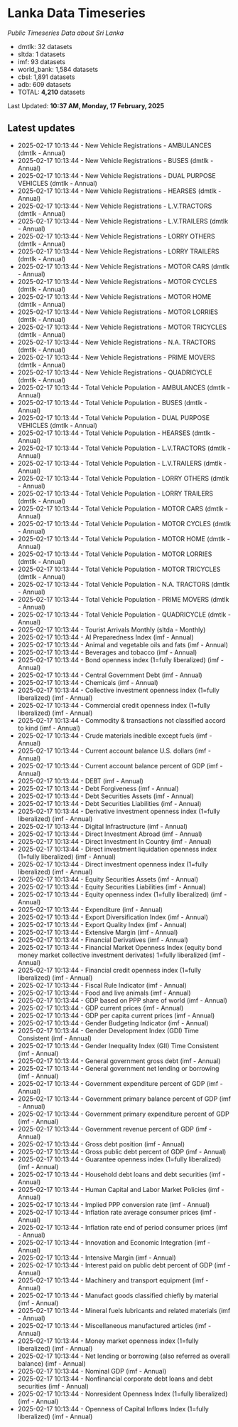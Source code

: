 # Lanka Data Timeseries
*Public Timeseries Data about Sri Lanka*

* dmtlk: 32 datasets
* sltda: 1 datasets
* imf: 93 datasets
* world_bank: 1,584 datasets
* cbsl: 1,891 datasets
* adb: 609 datasets
* TOTAL: **4,210** datasets

Last Updated: **10:37 AM, Monday, 17 February, 2025**

## Latest updates

* 2025-02-17 10:13:44 - New Vehicle Registrations - AMBULANCES (dmtlk - Annual)
* 2025-02-17 10:13:44 - New Vehicle Registrations - BUSES (dmtlk - Annual)
* 2025-02-17 10:13:44 - New Vehicle Registrations - DUAL PURPOSE VEHICLES (dmtlk - Annual)
* 2025-02-17 10:13:44 - New Vehicle Registrations - HEARSES (dmtlk - Annual)
* 2025-02-17 10:13:44 - New Vehicle Registrations - L.V.TRACTORS (dmtlk - Annual)
* 2025-02-17 10:13:44 - New Vehicle Registrations - L.V.TRAILERS (dmtlk - Annual)
* 2025-02-17 10:13:44 - New Vehicle Registrations - LORRY OTHERS (dmtlk - Annual)
* 2025-02-17 10:13:44 - New Vehicle Registrations - LORRY TRAILERS (dmtlk - Annual)
* 2025-02-17 10:13:44 - New Vehicle Registrations - MOTOR CARS (dmtlk - Annual)
* 2025-02-17 10:13:44 - New Vehicle Registrations - MOTOR CYCLES (dmtlk - Annual)
* 2025-02-17 10:13:44 - New Vehicle Registrations - MOTOR HOME (dmtlk - Annual)
* 2025-02-17 10:13:44 - New Vehicle Registrations - MOTOR LORRIES (dmtlk - Annual)
* 2025-02-17 10:13:44 - New Vehicle Registrations - MOTOR TRICYCLES (dmtlk - Annual)
* 2025-02-17 10:13:44 - New Vehicle Registrations - N.A. TRACTORS (dmtlk - Annual)
* 2025-02-17 10:13:44 - New Vehicle Registrations - PRIME MOVERS (dmtlk - Annual)
* 2025-02-17 10:13:44 - New Vehicle Registrations - QUADRICYCLE (dmtlk - Annual)
* 2025-02-17 10:13:44 - Total Vehicle Population - AMBULANCES (dmtlk - Annual)
* 2025-02-17 10:13:44 - Total Vehicle Population - BUSES (dmtlk - Annual)
* 2025-02-17 10:13:44 - Total Vehicle Population - DUAL PURPOSE VEHICLES (dmtlk - Annual)
* 2025-02-17 10:13:44 - Total Vehicle Population - HEARSES (dmtlk - Annual)
* 2025-02-17 10:13:44 - Total Vehicle Population - L.V.TRACTORS (dmtlk - Annual)
* 2025-02-17 10:13:44 - Total Vehicle Population - L.V.TRAILERS (dmtlk - Annual)
* 2025-02-17 10:13:44 - Total Vehicle Population - LORRY OTHERS (dmtlk - Annual)
* 2025-02-17 10:13:44 - Total Vehicle Population - LORRY TRAILERS (dmtlk - Annual)
* 2025-02-17 10:13:44 - Total Vehicle Population - MOTOR CARS (dmtlk - Annual)
* 2025-02-17 10:13:44 - Total Vehicle Population - MOTOR CYCLES (dmtlk - Annual)
* 2025-02-17 10:13:44 - Total Vehicle Population - MOTOR HOME (dmtlk - Annual)
* 2025-02-17 10:13:44 - Total Vehicle Population - MOTOR LORRIES (dmtlk - Annual)
* 2025-02-17 10:13:44 - Total Vehicle Population - MOTOR TRICYCLES (dmtlk - Annual)
* 2025-02-17 10:13:44 - Total Vehicle Population - N.A. TRACTORS (dmtlk - Annual)
* 2025-02-17 10:13:44 - Total Vehicle Population - PRIME MOVERS (dmtlk - Annual)
* 2025-02-17 10:13:44 - Total Vehicle Population - QUADRICYCLE (dmtlk - Annual)
* 2025-02-17 10:13:44 - Tourist Arrivals Monthly (sltda - Monthly)
* 2025-02-17 10:13:44 - AI Preparedness Index (imf - Annual)
* 2025-02-17 10:13:44 - Animal and vegetable oils and fats (imf - Annual)
* 2025-02-17 10:13:44 - Beverages and tobacco (imf - Annual)
* 2025-02-17 10:13:44 - Bond openness index (1=fully liberalized) (imf - Annual)
* 2025-02-17 10:13:44 - Central Government Debt (imf - Annual)
* 2025-02-17 10:13:44 - Chemicals (imf - Annual)
* 2025-02-17 10:13:44 - Collective investment openness index (1=fully liberalized) (imf - Annual)
* 2025-02-17 10:13:44 - Commercial credit openness index (1=fully liberalized) (imf - Annual)
* 2025-02-17 10:13:44 - Commodity & transactions not classified accord to kind (imf - Annual)
* 2025-02-17 10:13:44 - Crude materials inedible except fuels (imf - Annual)
* 2025-02-17 10:13:44 - Current account balance U.S. dollars (imf - Annual)
* 2025-02-17 10:13:44 - Current account balance percent of GDP (imf - Annual)
* 2025-02-17 10:13:44 - DEBT (imf - Annual)
* 2025-02-17 10:13:44 - Debt Forgiveness (imf - Annual)
* 2025-02-17 10:13:44 - Debt Securities Assets (imf - Annual)
* 2025-02-17 10:13:44 - Debt Securities Liabilities (imf - Annual)
* 2025-02-17 10:13:44 - Derivative investment openness index (1=fully liberalized) (imf - Annual)
* 2025-02-17 10:13:44 - Digital Infrastructure (imf - Annual)
* 2025-02-17 10:13:44 - Direct Investment Abroad (imf - Annual)
* 2025-02-17 10:13:44 - Direct Investment In Country (imf - Annual)
* 2025-02-17 10:13:44 - Direct investment liquidation openness index (1=fully liberalized) (imf - Annual)
* 2025-02-17 10:13:44 - Direct investment openness index (1=fully liberalized) (imf - Annual)
* 2025-02-17 10:13:44 - Equity Securities Assets (imf - Annual)
* 2025-02-17 10:13:44 - Equity Securities Liabilities (imf - Annual)
* 2025-02-17 10:13:44 - Equity openness index (1=fully liberalized) (imf - Annual)
* 2025-02-17 10:13:44 - Expenditure (imf - Annual)
* 2025-02-17 10:13:44 - Export Diversification Index (imf - Annual)
* 2025-02-17 10:13:44 - Export Quality Index (imf - Annual)
* 2025-02-17 10:13:44 - Extensive Margin (imf - Annual)
* 2025-02-17 10:13:44 - Financial Derivatives (imf - Annual)
* 2025-02-17 10:13:44 - Financial Market Openness Index (equity bond money market collective investment derivates) 1=fully liberalized (imf - Annual)
* 2025-02-17 10:13:44 - Financial credit openness index (1=fully liberalized) (imf - Annual)
* 2025-02-17 10:13:44 - Fiscal Rule Indicator (imf - Annual)
* 2025-02-17 10:13:44 - Food and live animals (imf - Annual)
* 2025-02-17 10:13:44 - GDP based on PPP share of world (imf - Annual)
* 2025-02-17 10:13:44 - GDP current prices (imf - Annual)
* 2025-02-17 10:13:44 - GDP per capita current prices (imf - Annual)
* 2025-02-17 10:13:44 - Gender Budgeting Indicator (imf - Annual)
* 2025-02-17 10:13:44 - Gender Development Index (GDI) Time Consistent (imf - Annual)
* 2025-02-17 10:13:44 - Gender Inequality Index (GII) Time Consistent (imf - Annual)
* 2025-02-17 10:13:44 - General government gross debt (imf - Annual)
* 2025-02-17 10:13:44 - General government net lending or borrowing (imf - Annual)
* 2025-02-17 10:13:44 - Government expenditure percent of GDP (imf - Annual)
* 2025-02-17 10:13:44 - Government primary balance percent of GDP (imf - Annual)
* 2025-02-17 10:13:44 - Government primary expenditure percent of GDP (imf - Annual)
* 2025-02-17 10:13:44 - Government revenue percent of GDP (imf - Annual)
* 2025-02-17 10:13:44 - Gross debt position (imf - Annual)
* 2025-02-17 10:13:44 - Gross public debt percent of GDP (imf - Annual)
* 2025-02-17 10:13:44 - Guarantee openness index (1=fully liberalized) (imf - Annual)
* 2025-02-17 10:13:44 - Household debt loans and debt securities (imf - Annual)
* 2025-02-17 10:13:44 - Human Capital and Labor Market Policies (imf - Annual)
* 2025-02-17 10:13:44 - Implied PPP conversion rate (imf - Annual)
* 2025-02-17 10:13:44 - Inflation rate average consumer prices (imf - Annual)
* 2025-02-17 10:13:44 - Inflation rate end of period consumer prices (imf - Annual)
* 2025-02-17 10:13:44 - Innovation and Economic Integration (imf - Annual)
* 2025-02-17 10:13:44 - Intensive Margin (imf - Annual)
* 2025-02-17 10:13:44 - Interest paid on public debt percent of GDP (imf - Annual)
* 2025-02-17 10:13:44 - Machinery and transport equipment (imf - Annual)
* 2025-02-17 10:13:44 - Manufact goods classified chiefly by material (imf - Annual)
* 2025-02-17 10:13:44 - Mineral fuels lubricants and related materials (imf - Annual)
* 2025-02-17 10:13:44 - Miscellaneous manufactured articles (imf - Annual)
* 2025-02-17 10:13:44 - Money market openness index (1=fully liberalized) (imf - Annual)
* 2025-02-17 10:13:44 - Net lending or borrowing (also referred as overall balance) (imf - Annual)
* 2025-02-17 10:13:44 - Nominal GDP (imf - Annual)
* 2025-02-17 10:13:44 - Nonfinancial corporate debt loans and debt securities (imf - Annual)
* 2025-02-17 10:13:44 - Nonresident Openness Index (1=fully liberalized) (imf - Annual)
* 2025-02-17 10:13:44 - Openness of Capital Inflows Index (1=fully liberalized) (imf - Annual)